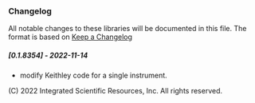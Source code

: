 ### Changelog
All notable changes to these libraries will be documented in this file.
The format is based on [Keep a Changelog](https://keepachangelog.com/en/1.0.0/)

##### [0.1.8354] - 2022-11-14
* modify Keithley code for a single instrument.

\(C\) 2022 Integrated Scientific Resources, Inc. All rights reserved.

[0.1.8345]: https://github.com/ATECoder/dn.vi.tcp
